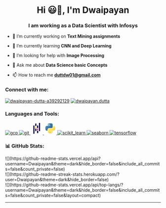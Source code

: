 <h1 align="center">Hi 😃👋, I'm Dwaipayan</h1>
<h3 align="center">I am working as a Data Scientist with Infosys</h3>

- 🔭 I’m currently working on **Text Mining assignments**

- 🌱 I’m currently learning **CNN and Deep Learning**

- 🤝 I’m looking for help with **Image Processing**

- 💬 Ask me about **Data Science basic Concepts**

- 📫 How to reach me **duttdw01@gmail.com**

<h3 align="left">Connect with me:</h3>
<p align="left">
<a href="https://linkedin.com/in/dwaipayan-dutta-a39292129" target="blank"><img align="center" src="https://raw.githubusercontent.com/rahuldkjain/github-profile-readme-generator/master/src/images/icons/Social/linked-in-alt.svg" alt="dwaipayan-dutta-a39292129" height="30" width="40" /></a>
<a href="https://fb.com/dwaipayan.dutta" target="blank"><img align="center" src="https://raw.githubusercontent.com/rahuldkjain/github-profile-readme-generator/master/src/images/icons/Social/facebook.svg" alt="dwaipayan.dutta" height="30" width="40" /></a>
</p>

<h3 align="left">Languages and Tools:</h3>
<p align="left"> <a href="https://cloud.google.com" target="_blank" rel="noreferrer"> <img src="https://www.vectorlogo.zone/logos/google_cloud/google_cloud-icon.svg" alt="gcp" width="40" height="40"/> </a> <a href="https://git-scm.com/" target="_blank" rel="noreferrer"> <img src="https://www.vectorlogo.zone/logos/git-scm/git-scm-icon.svg" alt="git" width="40" height="40"/> </a> <a href="https://pandas.pydata.org/" target="_blank" rel="noreferrer"> <img src="https://raw.githubusercontent.com/devicons/devicon/2ae2a900d2f041da66e950e4d48052658d850630/icons/pandas/pandas-original.svg" alt="pandas" width="40" height="40"/> </a> <a href="https://www.python.org" target="_blank" rel="noreferrer"> <img src="https://raw.githubusercontent.com/devicons/devicon/master/icons/python/python-original.svg" alt="python" width="40" height="40"/> </a> <a href="https://scikit-learn.org/" target="_blank" rel="noreferrer"> <img src="https://upload.wikimedia.org/wikipedia/commons/0/05/Scikit_learn_logo_small.svg" alt="scikit_learn" width="40" height="40"/> </a> <a href="https://seaborn.pydata.org/" target="_blank" rel="noreferrer"> <img src="https://seaborn.pydata.org/_images/logo-mark-lightbg.svg" alt="seaborn" width="40" height="40"/> </a> <a href="https://www.tensorflow.org" target="_blank" rel="noreferrer"> <img src="https://www.vectorlogo.zone/logos/tensorflow/tensorflow-icon.svg" alt="tensorflow" width="40" height="40"/> </a> </p>

<h3 align="left"> 📊 GitHub Stats: </h3>
![](https://github-readme-stats.vercel.app/api?username=Dwaipayan&theme=dark&hide_border=false&include_all_commits=false&count_private=false)<br/>
![](https://github-readme-streak-stats.herokuapp.com/?user=Dwaipayan&theme=dark&hide_border=false)<br/>
![](https://github-readme-stats.vercel.app/api/top-langs/?username=Dwaipayan&theme=dark&hide_border=false&include_all_commits=false&count_private=false&layout=compact)

---
